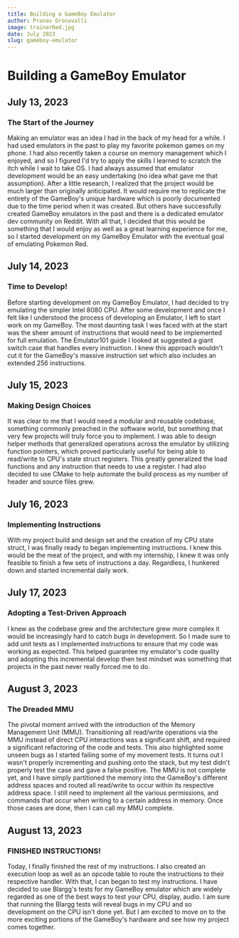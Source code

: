 ```yaml
---
title: Building a GameBoy Emulator
author: Pranav Dronavalli
image: trainerRed.jpg
date: July 2023
slug: gameboy-emulator
---
```


# Building a GameBoy Emulator

## July 13, 2023

### The Start of the Journey

Making an emulator was an idea I had in the back of my head for a while. I had used emulators in the past to play my favorite pokemon games on my phone. I had also recently taken a course on memory management which I enjoyed, and so I figured I'd try to apply the skills I learned to scratch the itch while I wait to take OS. I had always assumed that emulator development would be an easy undertaking (no idea what gave me that assumption). After a little research, I realized that the project would be much larger than originally anticipated. It would require me to replicate the entirety of the GameBoy's unique hardware which is poorly documented due to the time period when it was created. But others have successfully created GameBoy emulators in the past and there is a dedicated emulator dev community on Reddit. With all that, I decided that this would be something that I would enjoy as well as a great learning experience for me, so I started development on my GameBoy Emulator with the eventual goal of emulating Pokemon Red.

## July 14, 2023

### Time to Develop!

Before starting development on my GameBoy Emulator, I had decided to try emulating the simpler Intel 8080 CPU. After some development and once I felt like I understood the process of developing an Emulator, I left to start work on my GameBoy. The most daunting task I was faced with at the start was the sheer amount of instructions that would need to be implemented for full emulation. The Emulator101 guide I looked at suggested a giant switch case that handles every instruction. I knew this approach wouldn't cut it for the GameBoy's massive instruction set which also includes an extended 256 instructions.

## July 15, 2023

### Making Design Choices

It was clear to me that I would need a modular and reusable codebase, something commonly preached in the software world, but something that very few projects will truly force you to implement. I was able to design helper methods that generalized operations across the emulator by utilizing function pointers, which proved particularly useful for being able to read/write to CPU's state struct registers. This greatly generalized the load functions and any instruction that needs to use a register. I had also decided to use CMake to help automate the build process as my number of header and source files grew.

## July 16, 2023

### Implementing Instructions

With my project build and design set and the creation of my CPU state struct, I was finally ready to began implementing instructions. I knew this would be the meat of the project, and with my internship, I knew it was only feasible to finish a few sets of instructions a day. Regardless, I hunkered down and started incremental daily work.

## July 17, 2023

### Adopting a Test-Driven Approach

I knew as the codebase grew and the architecture grew more complex it would be increasingly hard to catch bugs in development. So I made sure to add unit tests as I implemented instructions to ensure that my code was working as expected. This helped guarantee my emulator's code quality and adopting this incremental develop then test mindset was something that projects in the past never really forced me to do.

## August 3, 2023

### The Dreaded MMU

The pivotal moment arrived with the introduction of the Memory Management Unit (MMU). Transitioning all read/write operations via the MMU instead of direct CPU interactions was a significant shift, and required a significant refactoring of the code and tests. This also highlighted some unseen bugs as I started failing some of my movement tests. It turns out I wasn't properly incrementing and pushing onto the stack, but my test didn't properly test the case and gave a false positive. The MMU is not complete yet, and I have simply partitioned the memory into the GameBoy's different address spaces and routed all read/write to occur within its respective address space. I still need to implement all the various permissions, and commands that occur when writing to a certain address in memory. Once those cases are done, then I can call my MMU complete.

## August 13, 2023

### FINISHED INSTRUCTIONS!

Today, I finally finished the rest of my instructions. I also created an execution loop as well as an opcode table to route the instructions to their respective handler. With that, I can began to test my instructions. I have decided to use Blargg's tests for my GameBoy emulator which are widely regarded as one of the best ways to test your CPU, display, audio. I am sure that running the Blargg tests will reveal bugs in my CPU and so development on the CPU isn't done yet. But I am excited to move on to the more exciting portions of the GameBoy's hardware and see how my project comes together.
